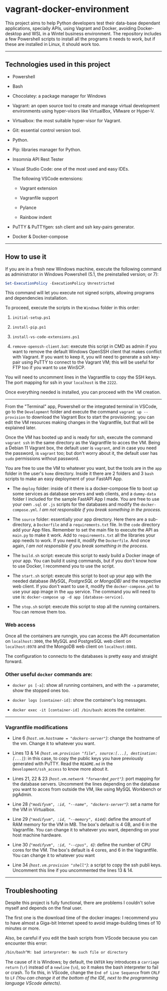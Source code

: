 # vagrant-docker-environment

This project aims to help Python developers test their data-base dependant applications, specially APIs, using Vagrant and Docker, avoiding Docker-desktop and WSL in a Wintel business environment.
The repository includes a few Powershell scripts to install all the programs it needs to work, but if these are installed in Linux, it should work too.

---

## Technologies used in this project

- Powershell

- Bash

- Chocolatey: a package manager for Windows

- Vagrant:  an open source tool to create and manage virtual development environments using hyper-visors like VirtualBox, VMware or Hyper-V.

- Virtualbox: the most suitable hyper-visor for Vagrant.

- Git: essential control version tool.

- Python.

- Pip: libraries manager for Python.

- Insomnia API Rest Tester

- Visual Studio Code: one of the most used and easy IDEs.

  The following VSCode extensions:

  - Vagrant extension

  - Vagranfile support

  - Pylance

  - Rainbow indent

- PuTTY & PuTTYgen: ssh client and ssh key-pairs generator.

- Docker & Docker-compose

---

## How to use it

If you are in a fresh new Windows machine, execute the following command as administrator in Windows Powershell (5.1, the preinstalled version; or 7):

```powershell
Set-ExecutionPolicy -ExecutionPolicy Unrestricted
```

This command will let you execute not signed scripts, allowing programs and dependencies installation.

To proceed, execute the scripts in the `Windows` folder in this order:

1. `initial-setup.ps1`

2. `install-pip.ps1`

3. `install-vs-code-extensions.ps1`

4. `remove-openssh-client.bat`: execute this script in CMD as admin if you want to remove the default Windows OpenSSH client that makes conflict with Vagrant. If you want to keep it, you will need to generate a ssh key-pair using PuTTY to connect to the Vagrant VM; this will be useful for FTP too if you want to use WinSCP.

You will need to uncomment lines in the Vagrantfile to copy the SSH keys. The port mapping for ssh in your `localhost` is the `2222`.

Once everything needed is installed, you can proceed with the VM creation.

---

From the "Terminal" app, Powershell or the integrated terminal in VSCode, go to the `Development` folder and execute the command `vagrant up --provision` to download the Vagrant Box to start the provisioning; you can edit the VM resources making changes in the Vagrantfile, but that will be explained later.

Once the VM has booted up and is ready for ssh, execute the command `vagrant ssh` in the same directory as the Vagrantfile to acces the VM. Being a Debian 11 Vagrant box, the default user is `vagrant`, and in case you need the password, is `vagrant` too; but don't worry about it, the default user has `sudo` permissions without password.

You are free to use the VM to whatever you want, but the tools are in the `app` folder in the user's `home` directory. Inside it there are 2 folders and 3 `bash` scripts to make an easy deployment of your FastAPI App.

- The `deploy` folder: inside of it there is a docker-compose file to boot up some services as database servers and web clients, and a `dummy-data` folder I included for the sample FastAPI App I made. You are free to use your own `.sql` or `.js` scripts for the databases and modify the `docker-compose.yml`. *I am not responsible if you break something in the process.*

- The `source` folder: essentially your app directory. Here there are a sub-directory, a `Dockerfile` and a `requirements.txt` file.
  In the `code` directory add your App files. Remember to set the main file to execute the API as `main.py` to make it work.
  Add to `requirements.txt` all the libraries your app needs to work.
  If you need it, modify the `Dockerfile`.
  And once again, *I am not responsible if you break something in the process.*

- The `build.sh` script: execute this script to easly build a Docker image of your app. You can build it using commands, but if you don't know how to use Docker, I recommend you to use the script.

- The `start.sh` script: execute this script to boot up your app with the needed database *(MySQL, PostgreSQL or MongoDB)* and the respective web client. If you don't want to use it, modify the `docker-compose.yml` to use your app image in the `app` service. The command you will need to use is: `docker-compose up -d app [database-service]`.

- The `stop.sh` script: execute this script to stop all the running containers. You can remove them too.

### Web access

Once all the containers are runngin, you can access the API documentation on `localhost:3000`, the MySQL and PostgreSQL web client on `localhost:8978` and the MongoDB web client on `localhost:8081`.

The configuration to connecto to the databases is pretty easy and straight forward.

### Other useful `docker` commands are:

- `docker ps [-a]`: show all running containers, and with the `-a` parameter, show the stopped ones too.

- `docker logs [container-id]`: show the container's log messages.

- `docker exec -it [container-id] /bin/bash`: acces the container.

---

### Vagrantfile modifications

- Line 6 *(`host.vm.hostname = "dockers-server"`)*: change the hostname of the vm. Change it to whatever you want.

- Lines 13 & 14 *(`host.vm.provision "file", source:[...], destination: [...]`)*: in this case, to copy the public keys you have previously generated with PuTTY. Read the `README.md` in the `Development/ssh_access` to know more about it.

- Lines 21, 22 & 23 *(`host.vm.network "forwarded_port"`)*: port mapping for the database servers. Uncomment the lines depending on the database you want to acces from outside the VM, like using MySQL Workbench or pgAdmin.

- Line 28 *(`"modifyvm", :id, "--name", "dockers-server"`)*: set a name for the VM in Virtualbox.

- Line 29 *(`"modifyvm", :id, "--memory", 6144`)*: define the amount of RAM memory for the VM in MB. The box's default is 4 GB, and 6 in the Vagranfile. You can change it to whatever you want, depending on your host machine hardware.

- Line 30 *(`"modifyvm", :id, "--cpus", 6`)*: define the number of CPU cores for the VM. The box's default is 4 cores, and 6 in the Vagrantfile. You can change it to whatever you want

- Line 34 *(`host.vm.provision "shell"`)*: a script to copy the ssh publi keys. Uncomment this line if you uncommented the lines 13 & 14.

---

## Troubleshooting

Despite this project is fully functional, there are problems I couldn't solve myself and depends on the final user.

The first one is the download time of the docker images: I recommend you to have almost a Giga-bit Internet speed to avoid image-building times of 10 minutes or more.

Also, be careful if you edit the bash scripts from VScode because you can encounter this error:

```bash
/bin/bash^M: bad interpreter: No such file or directory
```

The cause of it is Windows; by default, the `ENTER` key introduces a `carriage return` (`\r`) instead of a `newline` (`\n`), so it makes the bash interpreter to fail or crash. To fix this, in VScode, change the `End of Line Sequence` from `CRLF` to `LF` *(You can change it at the bottom of the IDE, next to the programming language VScode detects)*.
